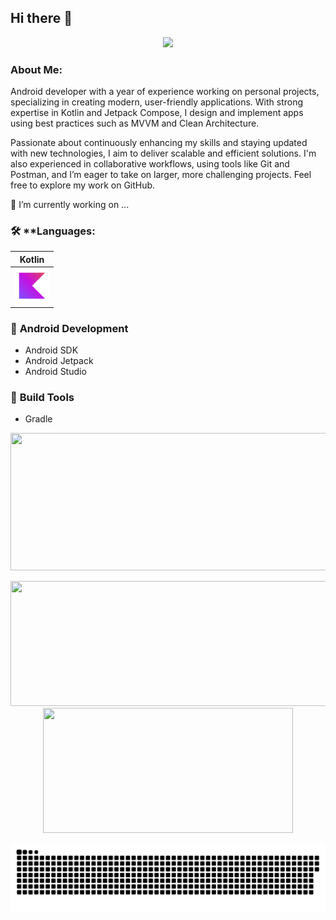 ## Hi there 👋

<p align="center">
    <img src="https://readme-typing-svg.demolab.com?font=Fira+Code&size=28&pause=1000&color=2581A9&center=true&random=false&width=600&lines=Android+Developer+;Always+Learning+new+things+;Continuously+Improving+Skills;Passionate+about+Technology;cheak+my+repositories!;" /></a>
</p>

### About Me:
Android developer with a year of experience working on personal projects, specializing in creating modern, user-friendly applications. With strong expertise in Kotlin and Jetpack Compose, I design and implement apps using best practices such as MVVM and Clean Architecture.

Passionate about continuously enhancing my skills and staying updated with new technologies, I aim to deliver scalable and efficient solutions. I'm also experienced in collaborative workflows, using tools like Git and Postman, and I’m eager to take on larger, more challenging projects. Feel free to explore my work on GitHub.

🔭 I’m currently working on ...


### 🛠️ **Languages:
| Kotlin | 
|----------|
|  <img src="https://github.com/devicons/devicon/blob/master/icons/kotlin/kotlin-original.svg" title="Kotlin"  alt="Kotlin" width="55" height="55"/> |




### 📱 **Android Development**
- Android SDK
- Android Jetpack
- Android Studio

### 🔨 **Build Tools**
- Gradle

<p align="center">
  <img width="800" height="220" src="https://streak-stats.demolab.com?user=babakhanibabak&border_radius=5&card_width=800">
</p>

<p align="center">
  <img width="600" height="200" src="https://github-readme-stats.vercel.app/api?username=babakhanibabak&show_icons=true&theme=vision-friendly">
  <img width="400" height="200" src="https://github-readme-stats.vercel.app/api/top-langs/?username=babakhanibabak&size_weight=0.0005&count_weight=0.3&layout=compact&theme=vision-friendly">
</p>

<p align="center">
 <img width="1000" src="assets/github-snake.svg" alt="snake"/>
</p>

